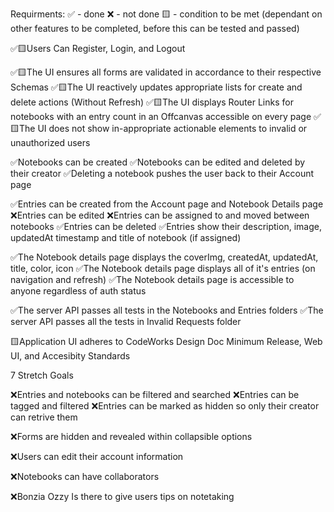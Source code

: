 Requirments: 
✅ - done
❌ - not done 
🟨 - condition to be met (dependant on other features to be completed, before this can be tested and passed)

✅🟨Users Can Register, Login, and Logout

✅🟨The UI ensures all forms are validated in accordance to their respective Schemas
✅🟨The UI reactively updates appropriate lists for create and delete actions (Without Refresh)
✅🟨The UI displays Router Links for notebooks with an entry count in an Offcanvas accessible on every page
✅🟨The UI does not show in-appropriate actionable elements to invalid or unauthorized users

✅Notebooks can be created
✅Notebooks can be edited and deleted by their creator
✅Deleting a notebook pushes the user back to their Account page

✅Entries can be created from the Account page and Notebook Details page
❌Entries can be edited
❌Entries can be assigned to and moved between notebooks
✅Entries can be deleted
✅Entries show their description, image, updatedAt timestamp and title of notebook (if assigned)

✅The Notebook details page displays the coverImg, createdAt, updatedAt, title, color, icon
✅The Notebook details page displays all of it's entries (on navigation and refresh)
✅The Notebook details page is accessible to anyone regardless of auth status

✅The server API passes all tests in the Notebooks and Entries folders
✅The server API passes all the tests in Invalid Requests folder

🟨Application UI adheres to CodeWorks Design Doc Minimum Release, Web UI, and Accesibity Standards

7 Stretch Goals

❌Entries and notebooks can be filtered and searched
❌Entries can be tagged and filtered
❌Entries can be marked as hidden so only their creator can retrive them

❌Forms are hidden and revealed within collapsible options

❌Users can edit their account information

❌Notebooks can have collaborators

❌Bonzia Ozzy Is there to give users tips on notetaking